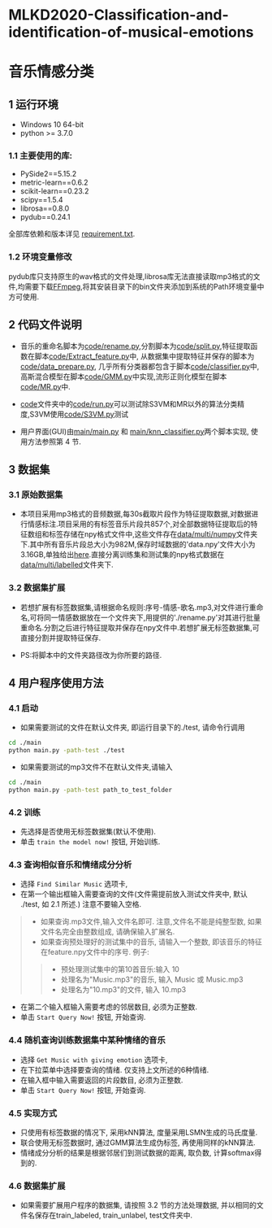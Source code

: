# MLKD2020-Classification-and-identification-of-musical-emotions

**音乐情感分类**
==============================================================

1 **运行环境**
--------------------------------------------------------------
* Windows 10 64-bit
* python >= 3.7.0

### 1.1 主要使用的库:

* PySide2==5.15.2
* metric-learn==0.6.2
* scikit-learn==0.23.2
* scipy==1.5.4
* librosa==0.8.0
* pydub==0.24.1

全部库依赖和版本详见 [requirement.txt](requirement.txt).

### 1.2 环境变量修改

pydub库只支持原生的wav格式的文件处理,librosa库无法直接读取mp3格式的文件,均需要下载[FFmpeg](https://ffmpeg.org/),将其安装目录下的bin文件夹添加到系统的Path环境变量中方可使用.

2 **代码文件说明**
--------------------------------------------------------------
* 音乐的重命名脚本为[code/rename.py](code/rename.py),分割脚本为[code/split.py](code/split.py),特征提取函数在脚本[code/Extract_feature.py](code/Extract_feature.py)中, 从数据集中提取特征并保存的脚本为[code/data_prepare.py](code/data_prepare.py), 几乎所有分类器都包含于脚本[code/classifier.py](code/classifier.py)中,高斯混合模型在脚本[code/GMM.py](code/GMM.py)中实现,流形正则化模型在脚本[code/MR.py](code/MR.py)中.

* [code](./code)文件夹中的[code/run.py](code/run.py)可以测试除S3VM和MR以外的算法分类精度,S3VM使用[code/S3VM.py](code/S3VM.py)测试

* 用户界面(GUI)由[main/main.py](main/main.py) 和 [main/knn_classifier.py](main/knn_classifier.py)两个脚本实现, 使用方法参照第 4 节.

3 **数据集**
--------------------------------------------------------------
### 3.1 原始数据集
* 本项目采用mp3格式的音频数据,每30s截取片段作为特征提取数据,对数据进行情感标注.项目采用的有标签音乐片段共857个,对全部数据特征提取后的特征数组和标签存储在npy格式文件中,这些文件存在[data/multi/numpy](data/multi/numpy)文件夹下.其中所有音乐片段总大小为982M,保存时域数据的'data.npy'文件大小为3.16GB,单独给出[here](https://jbox.sjtu.edu.cn/l/Y0TeIM).直接分离训练集和测试集的npy格式数据在[data/multi/labelled](data/multi/labelled)文件夹下.

### 3.2 数据集扩展
* 若想扩展有标签数据集,请根据命名规则:序号-情感-歌名.mp3,对文件进行重命名,可将同一情感数据放在一个文件夹下,用提供的'./rename.py'对其进行批量重命名.分割之后进行特征提取并保存在npy文件中.若想扩展无标签数据集,可直接分割并提取特征保存.

* PS:将脚本中的文件夹路径改为你所要的路径.

4 **用户程序使用方法**
--------------------------------------------------------------
### 4.1 启动
* 如果需要测试的文件在默认文件夹, 即运行目录下的./test, 请命令行调用  
```bash
cd ./main
python main.py -path-test ./test
```
* 如果需要测试的mp3文件不在默认文件夹,请输入
```bash
cd ./main
python main.py -path-test path_to_test_folder
```

### 4.2 训练
* 先选择是否使用无标签数据集(默认不使用).  
* 单击 ```train the model now!``` 按钮, 开始训练. 

### 4.3 查询相似音乐和情绪成分分析
* 选择 ```Find Similar Music``` 选项卡,  
* 在第一个输出框输入需要查询的文件(文件需提前放入测试文件夹中, 默认 ./test, 如 2.1 所述.)  注意不要输入空格.
>* 如果查询.mp3文件,输入文件名即可. 注意,文件名不能是纯整型数, 如果文件名完全由整数组成, 请确保输入扩展名.
>* 如果查询预处理好的测试集中的音乐, 请输入一个整数, 即该音乐的特征在feature.npy文件中的序号. 例子:
>>* 预处理测试集中的第10首音乐:输入 10  
>>* 处理名为"Music.mp3"的音乐, 输入 Music 或 Music.mp3
>>* 处理名为"10.mp3"的文件, 输入 10.mp3
* 在第二个输入框输入需要考虑的邻居数目, 必须为正整数.  
* 单击 ```Start Query Now!``` 按钮, 开始查询. 

### 4.4 随机查询训练数据集中某种情绪的音乐
* 选择 ```Get Music with giving emotion``` 选项卡,  
* 在下拉菜单中选择要查询的情绪. 仅支持上文所述的6种情绪. 
* 在输入框中输入需要返回的片段数目, 必须为正整数. 
* 单击 ```Start Query Now!``` 按钮, 开始查询. 

### 4.5 实现方式
* 只使用有标签数据的情况下, 采用kNN算法, 度量采用LSMN生成的马氏度量.  
* 联合使用无标签数据时, 通过GMM算法生成伪标签, 再使用同样的kNN算法.  
* 情绪成分分析的结果是根据邻居们到测试数据的距离, 取负数, 计算softmax得到的. 

### 4.6 数据集扩展
* 如果需要扩展用户程序的数据集, 请按照 3.2 节的方法处理数据, 并以相同的文件名保存在train_labeled, train_unlabel, test文件夹中. 

